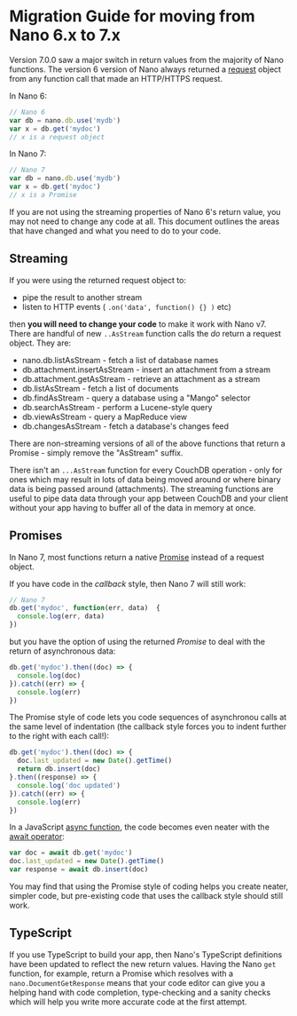 # Migration Guide for moving from Nano 6.x to 7.x

Version 7.0.0 saw a major switch in return values from the majority of Nano functions. The version 6 version of Nano always returned a [request](https://www.npmjs.com/package/request) object from any function call that made an HTTP/HTTPS request.


In Nano 6:

```js
// Nano 6
var db = nano.db.use('mydb')
var x = db.get('mydoc') 
// x is a request object
```

In Nano 7:

```js
// Nano 7
var db = nano.db.use('mydb')
var x = db.get('mydoc') 
// x is a Promise
```

If you are not using the streaming properties of Nano 6's return value, you may not need to change any code at all. This document outlines the areas that have changed and what you need to do to your code.

## Streaming

If you were using the returned request object to:

- pipe the result to another stream
- listen to HTTP events ( `.on('data', function() {} )` etc)

then **you will need to change your code** to make it work with Nano v7. There are handful of new `..AsStream` function calls the *do* return a request object. They are:

- nano.db.listAsStream - fetch a list of database names
- db.attachment.insertAsStream - insert an attachment from a stream
- db.attachment.getAsStream - retrieve an attachment as a stream
- db.listAsStream - fetch a list of documents 
- db.findAsStream - query a database using a "Mango" selector
- db.searchAsStream - perform a Lucene-style query
- db.viewAsStream - query a MapReduce view
- db.changesAsStream - fetch a database's changes feed

There are non-streaming versions of all of the above functions that return a Promise - simply remove the "AsStream" suffix.

There isn't an `...AsStream` function for every CouchDB operation - only for ones which may result in lots of data being moved around or where binary data is being passed around (attachments). The streaming functions are useful to pipe data data through your app between CouchDB and your client without your app having to buffer all of the data in memory at once. 

## Promises

In Nano 7, most functions return a native [Promise](https://developer.mozilla.org/en-US/docs/Web/JavaScript/Reference/Global_Objects/Promise) instead of a request object.

If you have code in the *callback* style, then Nano 7 will still work:

```js
// Nano 7
db.get('mydoc', function(err, data)  {
  console.log(err, data)
})
```

but you have the option of using the returned *Promise* to deal with the return of asynchronous data:

```js
db.get('mydoc').then((doc) => {
  console.log(doc)
}).catch((err) => {
  console.log(err)
})
```

The Promise style of code lets you code sequences of asynchronou calls at the same level of indentation (the callback style forces you to indent further to the right with each call!):

```js
db.get('mydoc').then((doc) => {
  doc.last_updated = new Date().getTime()
  return db.insert(doc)
}.then((response) => {
  console.log('doc updated')
}).catch((err) => {
  console.log(err)
})
```

In a JavaScript [async function](https://developer.mozilla.org/en-US/docs/Web/JavaScript/Reference/Statements/async_function), the code becomes even neater with the [await operator](https://developer.mozilla.org/en-US/docs/Web/JavaScript/Reference/Operators/await):

```js
var doc = await db.get('mydoc')
doc.last_updated = new Date().getTime()
var response = await db.insert(doc)
```

You may find that using the Promise style of coding helps you create neater, simpler code, but pre-existing code that uses the callback style should still work.

## TypeScript

If you use TypeScript to build your app, then Nano's TypeScript definitions have been updated to reflect the new return values. Having the Nano `get` function, for example, return a Promise which resolves with a `nano.DocumentGetResponse` means that your code editor can give you a helping hand with code completion, type-checking and a sanity checks which will help you write more accurate code at the first attempt.
